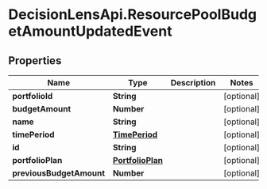 # DecisionLensApi.ResourcePoolBudgetAmountUpdatedEvent

## Properties
Name | Type | Description | Notes
------------ | ------------- | ------------- | -------------
**portfolioId** | **String** |  | [optional] 
**budgetAmount** | **Number** |  | [optional] 
**name** | **String** |  | [optional] 
**timePeriod** | [**TimePeriod**](TimePeriod.md) |  | [optional] 
**id** | **String** |  | [optional] 
**portfolioPlan** | [**PortfolioPlan**](PortfolioPlan.md) |  | [optional] 
**previousBudgetAmount** | **Number** |  | [optional] 


